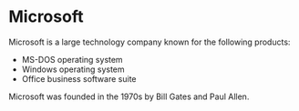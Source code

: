 # Microsoft 

Microsoft is a large technology company known for the following products:

* MS-DOS operating system
* Windows operating system
* Office business software suite

Microsoft was founded in the 1970s by Bill Gates and Paul Allen.
                